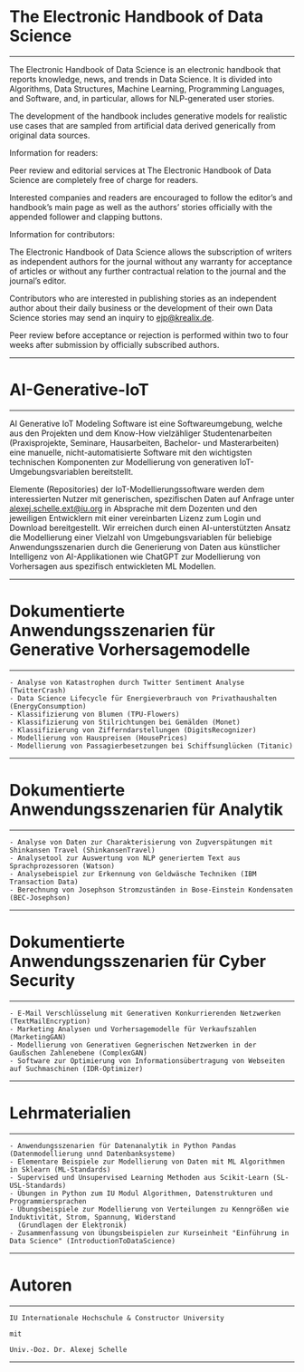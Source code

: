 # The Electronic Handbook of Data Science

*********************************************************************************************************************

The Electronic Handbook of Data Science is an electronic handbook that reports knowledge, news, and trends in Data Science. It is divided into Algorithms, Data Structures, Machine Learning, Programming Languages, and Software, and, in particular, allows for NLP-generated user stories.

The development of the handbook includes generative models for realistic use cases that are sampled from artificial data derived generically from original data sources.

Information for readers:

Peer review and editorial services at The Electronic Handbook of Data Science are completely free of charge for readers.

Interested companies and readers are encouraged to follow the editor’s and handbook’s main page as well as the authors’ stories officially with the appended follower and clapping buttons.

Information for contributors:

The Electronic Handbook of Data Science allows the subscription of writers as independent authors for the journal without any warranty for acceptance of articles or without any further contractual relation to the journal and the journal’s editor.

Contributors who are interested in publishing stories as an independent author about their daily business or the development of their own Data Science stories may send an inquiry to ejp@krealix.de.

Peer review before acceptance or rejection is performed within two to four weeks after submission by officially subscribed authors.

*********************************************************************************************************************

# AI-Generative-IoT

*********************************************************************************************************************

AI Generative IoT Modeling Software ist eine Softwareumgebung, welche aus den Projekten und dem Know-How vielzähliger Studentenarbeiten (Praxisprojekte, Seminare, Hausarbeiten, Bachelor- und Masterarbeiten) eine manuelle, nicht-automatisierte Software 
mit den wichtigsten technischen Komponenten zur Modellierung von generativen IoT-Umgebungsvariablen bereitstellt.

Elemente (Repositories) der IoT-Modellierungssoftware werden dem interessierten Nutzer mit generischen, spezifischen Daten auf Anfrage unter alexej.schelle.ext@iu.org in Absprache mit dem Dozenten und den jeweiligen Entwicklern mit einer vereinbarten Lizenz zum Login und Download bereitgestellt. Wir erreichen durch einen AI-unterstützten Ansatz die Modellierung einer Vielzahl von Umgebungsvariablen für beliebige Anwendungsszenarien durch die Generierung von Daten aus künstlicher Intelligenz von AI-Applikationen wie ChatGPT zur Modellierung von Vorhersagen aus spezifisch entwickleten ML Modellen.

*********************************************************************************************************************

# Dokumentierte Anwendungsszenarien für Generative Vorhersagemodelle

*********************************************************************************************************************

    - Analyse von Katastrophen durch Twitter Sentiment Analyse (TwitterCrash)
    - Data Science Lifecycle für Energieverbrauch von Privathaushalten (EnergyConsumption)
    - Klassifizierung von Blumen (TPU-Flowers)
    - Klassifizierung von Stilrichtungen bei Gemälden (Monet)
    - Klassifizierung von Zifferndarstellungen (DigitsRecognizer)
    - Modellierung von Hauspreisen (HousePrices)
    - Modellierung von Passagierbesetzungen bei Schiffsunglücken (Titanic)

*********************************************************************************************************************

# Dokumentierte Anwendungsszenarien für Analytik

*********************************************************************************************************************

    - Analyse von Daten zur Charakterisierung von Zugverspätungen mit Shinkansen Travel (ShinkansenTravel)
    - Analysetool zur Auswertung von NLP generiertem Text aus Sprachprozessoren (Watson)
    - Analysebeispiel zur Erkennung von Geldwäsche Techniken (IBM Transaction Data)
    - Berechnung von Josephson Stromzuständen in Bose-Einstein Kondensaten (BEC-Josephson)
 
 ********************************************************************************************************************

# Dokumentierte Anwendungsszenarien für Cyber Security

*********************************************************************************************************************

    - E-Mail Verschlüsselung mit Generativen Konkurrierenden Netzwerken (TextMailEncryption)
    - Marketing Analysen und Vorhersagemodelle für Verkaufszahlen (MarketingGAN)
    - Modellierung von Generativen Gegnerischen Netzwerken in der Gaußschen Zahlenebene (ComplexGAN)
    - Software zur Optimierung von Informationsübertragung von Webseiten auf Suchmaschinen (IDR-Optimizer)

*********************************************************************************************************************

# Lehrmaterialien

*********************************************************************************************************************

    - Anwendungsszenarien für Datenanalytik in Python Pandas (Datenmodellierung unnd Datenbanksysteme)
    - Elementare Beispiele zur Modellierung von Daten mit ML Algorithmen in Sklearn (ML-Standards)
    - Supervised und Unsupervised Learning Methoden aus Scikit-Learn (SL-USL-Standards)
    - Übungen in Python zum IU Modul Algorithmen, Datenstrukturen und Programmiersprachen
    - Übungsbeispiele zur Modellierung von Verteilungen zu Kenngrößen wie Induktivität, Strom, Spannung, Widerstand 
      (Grundlagen der Elektronik)
    - Zusammenfassung von Übungsbeispielen zur Kurseinheit "Einführung in Data Science" (IntroductionToDataScience)

*********************************************************************************************************************

# Autoren

*********************************************************************************************************************

    IU Internationale Hochschule & Constructor University 
    
    mit
    
    Univ.-Doz. Dr. Alexej Schelle

*********************************************************************************************************************
